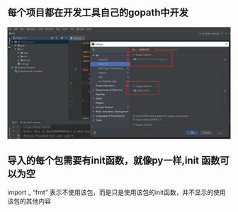 ## 每个项目都在开发工具自己的gopath中开发
![](./it.png)

## 导入的每个包需要有init函数，就像py一样,init 函数可以为空
import _ “fmt” 表示不使用该包，而是只是使用该包的init函数，并不显示的使用该包的其他内容